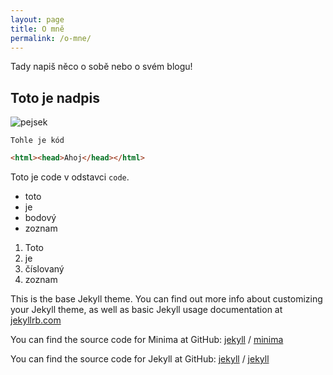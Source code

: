 ```yaml
---
layout: page
title: O mně
permalink: /o-mne/
---
```


Tady napiš něco o sobě nebo o svém blogu!

## Toto je nadpis

![pejsek](https://www.petmd.com/sites/default/files/petmd-puppy-weight.jpg)

```
Tohle je kód
```

```html
<html><head>Ahoj</head></html>
```

Toto je code v odstavci `code`.
- toto
- je
- bodový
- zoznam


1. Toto
1. je
1. číslovaný
1. zoznam

This is the base Jekyll theme. You can find out more info about customizing your Jekyll theme, as well as basic Jekyll usage documentation at [jekyllrb.com](https://jekyllrb.com/)

You can find the source code for Minima at GitHub:
[jekyll][jekyll-organization] /
[minima](https://github.com/jekyll/minima)

You can find the source code for Jekyll at GitHub:
[jekyll][jekyll-organization] /
[jekyll](https://github.com/jekyll/jekyll)


[jekyll-organization]: https://github.com/jekyll
